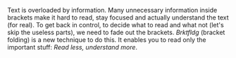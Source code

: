 Text is overloaded by information. Many unnecessary information inside brackets make it hard to read, stay focused and actually understand the text (for real). To get back in control, to decide what to read and what not (let's skip the useless parts), we need to fade out the brackets. _Brktfldg_ (bracket folding) is a new technique to do this. It enables you to read only the important stuff: _Read less, understand more_.